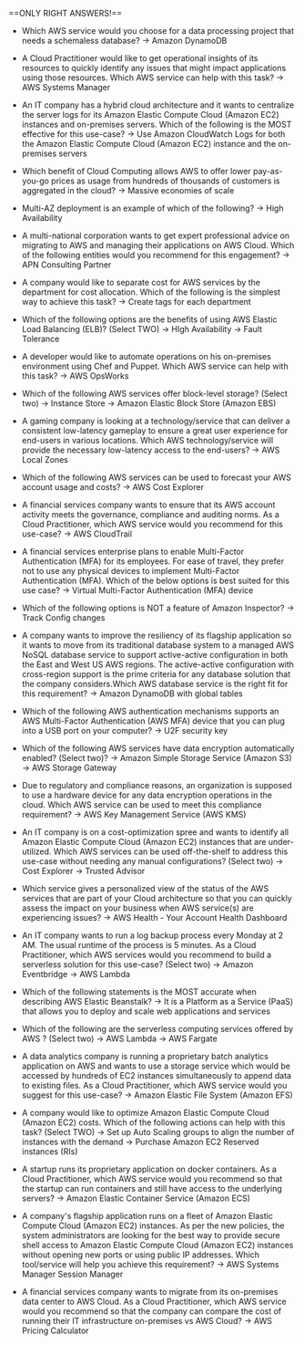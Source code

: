 ==ONLY RIGHT ANSWERS!==

- Which AWS service would you choose for a data processing project that needs a schemaless database?
->  Amazon DynamoDB

- A Cloud Practitioner would like to get operational insights of its resources to quickly identify any issues that might impact applications using those resources. Which AWS service can help with this task?
-> AWS Systems Manager

- An IT company has a hybrid cloud architecture and it wants to centralize the server logs for its Amazon Elastic Compute Cloud (Amazon EC2) instances and on-premises servers. Which of the following is the MOST effective for this use-case?
-> Use Amazon CloudWatch Logs for both the Amazon Elastic Compute Cloud (Amazon EC2) instance and the on-premises servers

- Which benefit of Cloud Computing allows AWS to offer lower pay-as-you-go prices as usage from hundreds of thousands of customers is aggregated in the cloud?
-> Massive economies of scale

- Multi-AZ deployment is an example of which of the following?
-> High Availability

- A multi-national corporation wants to get expert professional advice on migrating to AWS and managing their applications on AWS Cloud. Which of the following entities would you recommend for this engagement?
-> APN Consulting Partner

- A company would like to separate cost for AWS services by the department for cost allocation. Which of the following is the simplest way to achieve this task?
-> Create tags for each department

- Which of the following options are the benefits of using AWS Elastic Load Balancing (ELB)? (Select TWO)
-> HIgh Availability
-> Fault Tolerance

- A developer would like to automate operations on his on-premises environment using Chef and Puppet. Which AWS service can help with this task?
->  AWS OpsWorks

- Which of the following AWS services offer block-level storage? (Select two)
-> Instance Store
-> Amazon Elastic Block Store (Amazon EBS)

- A gaming company is looking at a technology/service that can deliver a consistent low-latency gameplay to ensure a great user experience for end-users in various locations. Which AWS technology/service will provide the necessary low-latency access to the end-users?
-> AWS Local Zones

- Which of the following AWS services can be used to forecast your AWS account usage and costs?
-> AWS Cost Explorer

- A financial services company wants to ensure that its AWS account activity meets the governance, compliance and auditing norms. As a Cloud Practitioner, which AWS service would you recommend for this use-case?
-> AWS CloudTrail

-  A financial services enterprise plans to enable Multi-Factor Authentication (MFA) for its employees. For ease of travel, they prefer not to use any physical devices to implement Multi-Factor Authentication (MFA). Which of the below options is best suited for this use case?
-> Virtual Multi-Factor Authentication (MFA) device

- Which of the following options is NOT a feature of Amazon Inspector?
-> Track Config changes

- A company wants to improve the resiliency of its flagship application so it wants to move from its traditional database system to a managed AWS NoSQL database service to support active-active configuration in both the East and West US AWS regions. The active-active configuration with cross-region support is the prime criteria for any database solution that the company considers.Which AWS database service is the right fit for this requirement?
-> Amazon DynamoDB with global tables

- Which of the following AWS authentication mechanisms supports an AWS Multi-Factor Authentication (AWS MFA) device that you can plug into a USB port on your computer?
-> U2F security key

- Which of the following AWS services have data encryption automatically enabled? (Select two)?
-> Amazon Simple Storage Service (Amazon S3)
-> AWS Storage Gateway

- Due to regulatory and compliance reasons, an organization is supposed to use a hardware device for any data encryption operations in the cloud. Which AWS service can be used to meet this compliance requirement?
-> AWS Key Management Service (AWS KMS)

- An IT company is on a cost-optimization spree and wants to identify all Amazon Elastic Compute Cloud (Amazon EC2) instances that are under-utilized. Which AWS services can be used off-the-shelf to address this use-case without needing any manual configurations? (Select two)
-> Cost Explorer
-> Trusted Advisor

- Which service gives a personalized view of the status of the AWS services that are part of your Cloud architecture so that you can quickly assess the impact on your business when AWS service(s) are experiencing issues?
->  AWS Health - Your Account Health Dashboard

- An IT company wants to run a log backup process every Monday at 2 AM. The usual runtime of the process is 5 minutes. As a Cloud Practitioner, which AWS services would you recommend to build a serverless solution for this use-case? (Select two)
-> Amazon Eventbridge
-> AWS Lambda

- Which of the following statements is the MOST accurate when describing AWS Elastic Beanstalk?
-> It is a Platform as a Service (PaaS) that allows you to deploy and scale web applications and services

- Which of the following are the serverless computing services offered by AWS ? (Select two)
-> AWS Lambda
-> AWS Fargate

- A data analytics company is running a proprietary batch analytics application on AWS and wants to use a storage service which would be accessed by hundreds of EC2 instances simultaneously to append data to existing files. As a Cloud Practitioner, which AWS service would you suggest for this use-case?
-> Amazon Elastic File System (Amazon EFS)

- A company would like to optimize Amazon Elastic Compute Cloud (Amazon EC2) costs. Which of the following actions can help with this task? (Select TWO)
->  Set up Auto Scaling groups to align the number of instances with the demand
-> Purchase Amazon EC2 Reserved instances (RIs)

- A startup runs its proprietary application on docker containers. As a Cloud Practitioner, which AWS service would you recommend so that the startup can run containers and still have access to the underlying servers?
-> Amazon Elastic Container Service (Amazon ECS)

- A company's flagship application runs on a fleet of Amazon Elastic Compute Cloud (Amazon EC2) instances. As per the new policies, the system administrators are looking for the best way to provide secure shell access to Amazon Elastic Compute Cloud (Amazon EC2) instances without opening new ports or using public IP addresses. Which tool/service will help you achieve this requirement?
-> AWS Systems Manager Session Manager

- A financial services company wants to migrate from its on-premises data center to AWS Cloud. As a Cloud Practitioner, which AWS service would you recommend so that the company can compare the cost of running their IT infrastructure on-premises vs AWS Cloud?
-> AWS Pricing Calculator